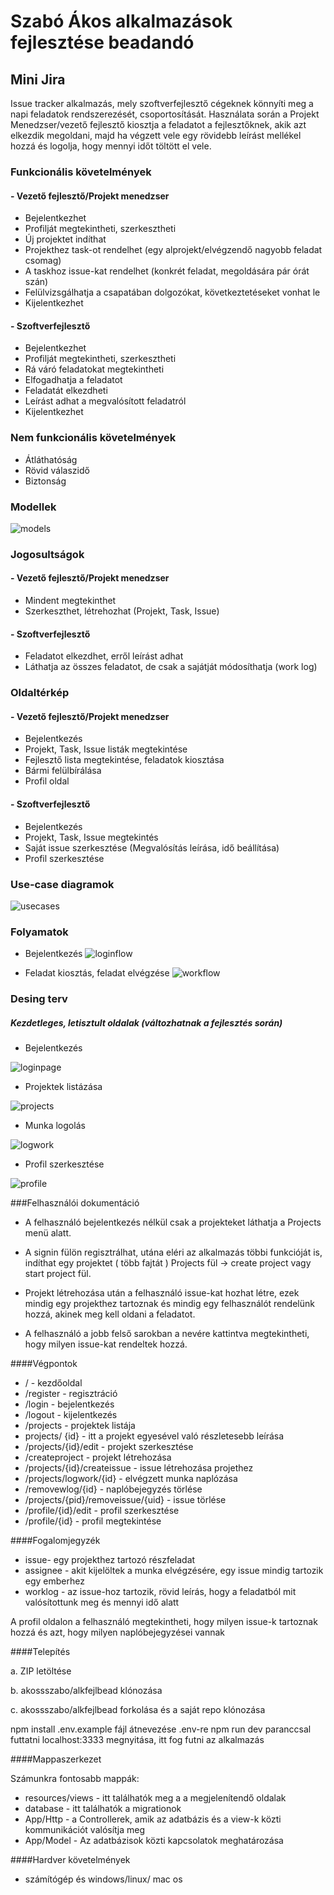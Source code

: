 # Szabó Ákos alkalmazások fejlesztése beadandó

## Mini Jira
Issue tracker alkalmazás, mely szoftverfejlesztő cégeknek könnyíti meg a napi feladatok rendszerezését, csoportosítását. Használata során a Projekt Menedzser/vezető fejlesztő kiosztja a feladatot a fejlesztőknek, akik azt elkezdik megoldani, majd ha végzett vele egy rövidebb leírást mellékel hozzá és logolja, hogy mennyi időt töltött el vele.

### Funkcionális követelmények
#### - Vezető fejlesztő/Projekt menedzser

* Bejelentkezhet
* Profilját megtekintheti, szerkesztheti
* Új projektet indíthat
* Projekthez task-ot rendelhet (egy alprojekt/elvégzendő nagyobb feladat csomag)
* A taskhoz issue-kat rendelhet (konkrét feladat, megoldására pár órát szán)
* Felülvizsgálhatja a csapatában dolgozókat, következtetéseket vonhat le
* Kijelentkezhet

#### - Szoftverfejlesztő

* Bejelentkezhet
* Profilját megtekintheti, szerkesztheti
* Rá váró feladatokat megtekintheti
* Elfogadhatja a feladatot
* Feladatát elkezdheti
* Leírást adhat a megvalósított feladatról
* Kijelentkezhet

### Nem funkcionális követelmények

* Átláthatóság
* Rövid válaszidő
* Biztonság


### Modellek

![models](models.jpg)

### Jogosultságok
#### - Vezető fejlesztő/Projekt menedzser

* Mindent megtekinthet 
* Szerkeszthet, létrehozhat (Projekt, Task, Issue)

#### - Szoftverfejlesztő

* Feladatot elkezdhet, erről leírást adhat
* Láthatja az összes feladatot, de csak a sajátját módosíthatja (work log) 

### Oldaltérkép 
#### - Vezető fejlesztő/Projekt menedzser

* Bejelentkezés
* Projekt, Task, Issue listák megtekintése
* Fejlesztő lista megtekintése, feladatok kiosztása
* Bármi felülbírálása
* Profil oldal

#### - Szoftverfejlesztő

* Bejelentkezés
* Projekt, Task, Issue megtekintés
* Saját issue szerkesztése (Megvalósítás leírása, idő beállítása) 
* Profil szerkesztése

### Use-case diagramok
![usecases](usecases.jpg)

### Folyamatok
* Bejelentkezés
![loginflow](loginflow.jpg)

* Feladat kiosztás, feladat elvégzése
![workflow](workflow.jpg)

### Desing terv
##### Kezdetleges, letisztult oldalak (változhatnak a fejlesztés során)
* Bejelentkezés

![loginpage](loginPage.JPG)

* Projektek listázása

![projects](projects.JPG)

* Munka logolás

![logwork](issueworklog.JPG)

* Profil szerkesztése

![profile](profile.jpg)

###Felhasználói dokumentáció

* A felhasználó bejelentkezés nélkül csak a projekteket láthatja a Projects menü alatt. 

* A signin fülön regisztrálhat, utána eléri az alkalmazás többi funkcióját is, indíthat egy projektet ( több fajtát ) 
  Projects fül -> create project vagy start project fül. 
  
* Projekt létrehozása után a felhasználó issue-kat hozhat létre, ezek mindig egy projekthez tartoznak és mindig egy felhasználót rendelünk hozzá, akinek meg kell oldani a feladatot. 

* A felhasználó a jobb felső sarokban a nevére kattintva megtekintheti, hogy milyen issue-kat rendeltek hozzá.

####Végpontok

* / - kezdőoldal
* /register - regisztráció
* /login - bejelentkezés
* /logout - kijelentkezés
* /projects - projektek listája
* projects/ {id} - itt a projekt egyesével való részletesebb leírása
* /projects/{id}/edit - projekt szerkesztése
* /createproject - projekt létrehozása
* /projects/{id}/createissue - issue létrehozása projethez
* /projects/logwork/{id} - elvégzett munka naplózása
* /removewlog/{id} - naplóbejegyzés törlése 
* /projects/{pid}/removeissue/{uid} - issue törlése
* /profile/{id}/edit - profil szerkesztése
* /profile/{id} - profil megtekintése


####Fogalomjegyzék 

* issue- egy projekthez tartozó részfeladat
* assignee - akit kijelöltek a munka elvégzésére, egy issue mindig tartozik egy emberhez
* worklog - az issue-hoz tartozik, rövid leírás, hogy a feladatból mit valósítottunk meg és mennyi idő alatt

A profil oldalon a felhasználó megtekintheti, hogy milyen issue-k tartoznak hozzá és azt, hogy milyen naplóbejegyzései vannak

####Telepítés 

a. ZIP letöltése

b. akossszabo/alkfejlbead klónozása

c. akossszabo/alkfejlbead forkolása és a saját repo klónozása

npm install
.env.example fájl átnevezése .env-re
npm run dev paranccsal futtatni
localhost:3333 megnyitása, itt fog futni az alkalmazás

####Mappaszerkezet

Számunkra fontosabb mappák: 

* resources/views - itt találhatók meg a a megjelenítendő oldalak
* database - itt találhatók a migrationok
* App/Http - a Controllerek, amik az adatbázis és a view-k közti kommunikációt valósítja meg
* App/Model - Az adatbázisok közti kapcsolatok meghatározása

####Hardver követelmények

* számítógép és windows/linux/ mac os
